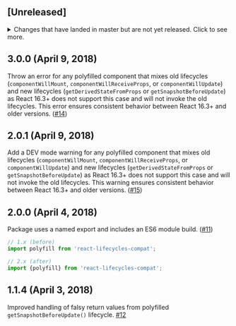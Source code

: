 ## [Unreleased]
<details>
  <summary>
    Changes that have landed in master but are not yet released.
    Click to see more.
  </summary>
</details>

## 3.0.0 (April 9, 2018)

Throw an error for any polyfilled component that mixes old lifecycles (`componentWillMount`, `componentWillReceiveProps`, or `componentWillUpdate`) and new lifecycles (`getDerivedStateFromProps` or `getSnapshotBeforeUpdate`) as React 16.3+ does not support this case and will not invoke the old lifecycles. This error ensures consistent behavior between React 16.3+ and older versions. ([#14](https://github.com/reactjs/react-lifecycles-compat/pull/14))

## 2.0.1 (April 9, 2018)

Add a DEV mode warning for any polyfilled component that mixes old lifecycles (`componentWillMount`, `componentWillReceiveProps`, or `componentWillUpdate`) and new lifecycles (`getDerivedStateFromProps` or `getSnapshotBeforeUpdate`) as React 16.3+ does not support this case and will not invoke the old lifecycles. This warning ensures consistent behavior between React 16.3+ and older versions. ([#15](https://github.com/reactjs/react-lifecycles-compat/pull/15))

## 2.0.0 (April 4, 2018)

Package uses a named export and includes an ES6 module build. ([#11](https://github.com/reactjs/react-lifecycles-compat/pull/11))

```js
// 1.x (before)
import polyfill from 'react-lifecycles-compat';

// 2.x (after)
import {polyfill} from 'react-lifecycles-compat';
```

## 1.1.4 (April 3, 2018)

Improved handling of falsy return values from polyfilled `getSnapshotBeforeUpdate()` lifecycle. [#12](https://github.com/reactjs/react-lifecycles-compat/pull/12)